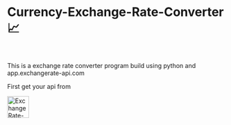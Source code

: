 # Currency-Exchange-Rate-Converter 📈
<br/>
<p>This is a exchange rate converter program build using python and app.exchangerate-api.com</p>
<p>First get your api from</p>
<img src="https://i.ibb.co/pdMdkw8/hr-logo-2022-ldpi-rc.png" alt="ExchangeRate-API Logo" width="50"/>



